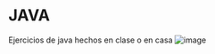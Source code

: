 # JAVA
Ejercicios de java hechos en clase o en casa
![image](https://github.com/user-attachments/assets/7164b837-0e6e-430c-901c-044df31d4dca)
